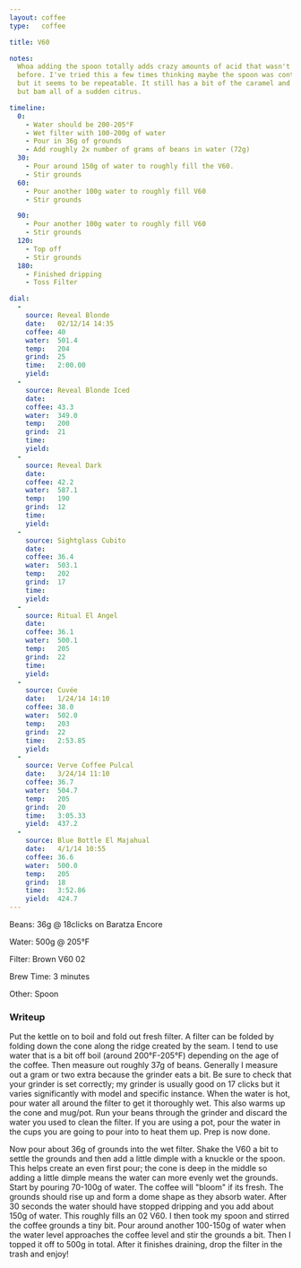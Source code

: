 ```yaml
---
layout: coffee
type:   coffee

title: V60

notes:
  Whoa adding the spoon totally adds crazy amounts of acid that wasn't present
  before. I've tried this a few times thinking maybe the spoon was contaminated
  but it seems to be repeatable. It still has a bit of the caramel and toffee
  but bam all of a sudden citrus.

timeline:
  0:
    - Water should be 200-205°F
    - Wet filter with 100-200g of water
    - Pour in 36g of grounds
    - Add roughly 2x number of grams of beans in water (72g)
  30:
    - Pour around 150g of water to roughly fill the V60.
    - Stir grounds
  60:
    - Pour another 100g water to roughly fill V60
    - Stir grounds

  90:
    - Pour another 100g water to roughly fill V60
    - Stir grounds
  120:
    - Top off
    - Stir grounds
  180:
    - Finished dripping
    - Toss Filter

dial:
  -
    source: Reveal Blonde
    date:   02/12/14 14:35
    coffee: 40
    water:  501.4
    temp:   204
    grind:  25
    time:   2:00.00
    yield:
  -
    source: Reveal Blonde Iced
    date:
    coffee: 43.3
    water:  349.0
    temp:   200
    grind:  21
    time:
    yield:
  -
    source: Reveal Dark
    date:
    coffee: 42.2
    water:  587.1
    temp:   190
    grind:  12
    time:
    yield:
  -
    source: Sightglass Cubito
    date:
    coffee: 36.4
    water:  503.1
    temp:   202
    grind:  17
    time:
    yield:
  -
    source: Ritual El Angel
    date:
    coffee: 36.1
    water:  500.1
    temp:   205
    grind:  22
    time:
    yield:
  -
    source: Cuvée
    date:   1/24/14 14:10
    coffee: 38.0
    water:  502.0
    temp:   203
    grind:  22
    time:   2:53.85
    yield:
  -
    source: Verve Coffee Pulcal
    date:   3/24/14 11:10
    coffee: 36.7
    water:  504.7
    temp:   205
    grind:  20
    time:   3:05.33
    yield:  437.2
  -
    source: Blue Bottle El Majahual
    date:   4/1/14 10:55
    coffee: 36.6
    water:  500.0
    temp:   205
    grind:  18
    time:   3:52.86
    yield:  424.7
---
```

Beans: 36g @ 18clicks on Baratza Encore

Water: 500g @ 205°F

Filter: Brown V60 02

Brew Time: 3 minutes

Other: Spoon

### Writeup ###

Put the kettle on to boil and fold out fresh filter. A filter can be folded by
folding down the cone along the ridge created by the seam. I tend to use water
that is a bit off boil (around 200°F-205°F) depending on the age of the coffee.
Then measure out roughly 37g of beans. Generally I measure out a gram or two
extra because the grinder eats a bit. Be sure to check that your grinder is set
correctly; my grinder is usually good on 17 clicks but it varies significantly
with model and specific instance. When the water is hot, pour water all around
the filter to get it thoroughly wet. This also warms up the cone and mug/pot.
Run your beans through the grinder and discard the water you used to clean the
filter. If you are using a pot, pour the water in the cups you are going to
pour into to heat them up. Prep is now done.

Now pour about 36g of grounds into the wet filter. Shake the V60 a bit to
settle the grounds and then add a little dimple with a knuckle or the spoon.
This helps create an even first pour; the cone is deep in the middle so adding
a little dimple means the water can more evenly wet the grounds. Start by
pouring 70-100g of water. The coffee will "bloom" if its fresh. The grounds
should rise up and form a dome shape as they absorb water. After 30 seconds the
water should have stopped dripping and you add about 150g of water. This
roughly fills an 02 V60. I then took my spoon and stirred the coffee grounds
a tiny bit. Pour around another 100-150g of water when the water level
approaches the coffee level and stir the grounds a bit. Then I topped it off to
500g in total. After it finishes draining, drop the filter in the trash and
enjoy!
